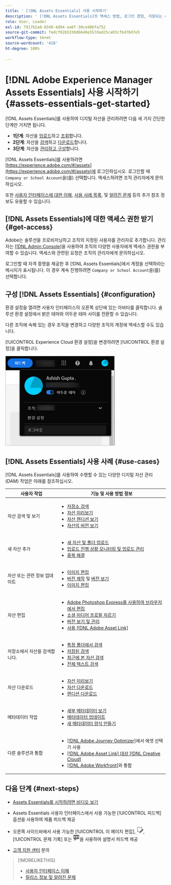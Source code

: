 ```yaml
---
title: ' [!DNL Assets Essentials] 사용 시작하기'
description: ' [!DNL Assets Essentials]의 액세스 방법, 로그인 경험, 지원되는 사용 사례 및 알려진 문제'
role: User, Leader
exl-id: 7917b2a0-8340-4d94-aa6f-30ce986fa752
source-git-commit: fedcf02b5338d6640e557dad25ca03cfbd78d7e5
workflow-type: tm+mt
source-wordcount: '418'
ht-degree: 100%

---
```


# [!DNL Adobe Experience Manager Assets Essentials] 사용 시작하기 {#assets-essentials-get-started}

<!-- TBD: Make links for these steps. -->

[!DNL Assets Essentials]를 사용하여 디지털 자산을 관리하려면 다음 세 가지 간단한 단계만 거치면 됩니다.

* **1단계**: 자산을 [업로드](/help/using/add-delete.md)하고 [조회](/help/using/navigate-view.md)합니다.
* **2단계**: 자산을 [검색](/help/using/search.md)하고 [다운로드](/help/using/manage-organize.md#download)합니다.
* **3단계**: 자산을 [관리하고 구성](/help/using/manage-organize.md)합니다.

[!DNL Assets Essentials]를 사용하려면 [https://experience.adobe.com/#/assets](https://experience.adobe.com/#/assets)에 로그인하십시오. 로그인할 때 `Company or School Account`을(를) 선택합니다. 액세스하려면 조직 관리자에게 문의하십시오.

또한 [사용자 인터페이스에 대한 이해](/help/using/navigate-view.md), [사용 사례 목록](#use-cases), <!-- TBD: [supported file types](/help/using/supported-file-formats.md), --> 및 [알려진 문제](/help/using/release-notes.md#known-issues) 등의 추가 참조 정보도 유용할 수 있습니다.

## [!DNL Assets Essentials]에 대한 액세스 권한 받기 {#get-access}

Adobe는 솔루션을 프로비저닝하고 조직의 지정된 사용자를 관리자로 추가합니다. 관리자는 [[!DNL Admin Console]](https://helpx.adobe.com/enterprise/using/admin-console.html)을 사용하여 조직의 다양한 사용자에게 액세스 권한을 부여할 수 있습니다. 액세스와 관련된 요청은 조직의 관리자에게 문의하십시오.

로그인할 때 자격 증명을 제공한 후 [!DNL Assets Essentials]에서 계정을 선택하라는 메시지가 표시됩니다. 이 경우 계속 진행하려면 `Company or School Account`을(를) 선택합니다.

## 구성 [!DNL Assets Essentials] {#configuration}

환경 설정을 열려면 사용자 인터페이스의 오른쪽 상단에 있는 아바타를 클릭합니다. 솔루션 환경 설정에서 밝은 테마와 어두운 테마 사이를 전환할 수 있습니다.

다른 조직에 속해 있는 경우 조직을 변경하고 다양한 조직의 계정에 액세스할 수도 있습니다.

[!UICONTROL Experience Cloud 환경 설정]을 변경하려면 [!UICONTROL 환경 설정]을 클릭합니다.

![어두운 테마 및 밝은 테마 전환 환경 설정](assets/theme-change.png)

## [!DNL Assets Essentials] 사용 사례 {#use-cases}

[!DNL Assets Essentials]를 사용하여 수행할 수 있는 다양한 디지털 자산 관리(DAM) 작업은 아래를 참조하십시오.

| 사용자 작업 | 기능 및 사용 방법 정보 |
|-----|------|
| 자산 검색 및 보기 | <ul> <li>[저장소 검색](/help/using/navigate-view.md#view-assets-and-details) </li> <li> [자산 미리보기](/help/using/navigate-view.md#preview-assets) <li> [자산 렌디션 보기](/help/using/add-delete.md#renditions) </li> <li>[자산의 버전 보기](/help/using/manage-organize.md#view-versions)</li></ul> |
| 새 자산 추가 | <ul> <li>[새 자산 및 폴더 업로드](/help/using/add-delete.md#add-assets)</li> <li>[업로드 진행 상황 모니터링 및 업로드 관리](/help/using/add-delete.md#upload-progress)</li> <li>[중복 해결](/help/using/add-delete.md#resolve-upload-fails)</li> </ul> |
| 자산 또는 관련 정보 업데이트 | <ul> <li>[이미지 편집](/help/using/edit-images.md)</li> <li>[버전 제작](/help/using/manage-organize.md#create-versions) 및 [버전 보기](/help/using/manage-organize.md#view-versions)</li> <li>[이미지 편집](/help/using/edit-images.md)</li> </ul> |
| 자산 편집 | <ul> <li>[Adobe Photoshop Express를 사용하여 브라우저에서 편집](/help/using/edit-images.md)</li> <li>[소셜 미디어 프로필 자르기](/help/using/edit-images.md#crop-straighten-images)</li> <li>[버전 보기 및 관리](/help/using/manage-organize.md#view-versions)</li> <li>[사용 [!DNL Adobe Asset Link]](/help/using/integration.md#integrations)</ul></ul> |
| 저장소에서 자산을 검색합니다. | <ul> <li>[특정 폴더에서 검색](/help/using/search.md#refine-search-results)</li> <li>[저장된 검색](/help/using/search.md#saved-search)</li> <li>[최근에 본 자산 검색](/help/using/search.md)</li> <li>[전체 텍스트 검색](/help/using/search.md) |
| 자산 다운로드 | <ul> <li> [자산 미리보기](/help/using/navigate-view.md#preview-assets) </li> <li> [자산 다운로드](/help/using/manage-organize.md#download) <li> [렌디션 다운로드](/help/using/add-delete.md#renditions) </li></ul> |
| 메타데이터 작업 | <ul> <li>[세부 메타데이터 보기](/help/using/metadata.md) </li> <li> [메타데이터 업데이트](/help/using/metadata.md#update-metadata)</li> <li> [새 메타데이터 양식 만들기](/help/using/metadata.md#metadata-forms) </li> </ul> |
| 다른 솔루션과 통합 | <ul> <li>[ [!DNL Adobe Journey Optimizer]](/help/using/integration.md)에서 에셋 선택기 사용</li> <li>[[!DNL Adobe Asset Link] 대상 [!DNL Creative Cloud]](/help/using/integration.md)</li> <li>[ [!DNL Adobe Workfront]](/help/using/integration.md)와 통합</li> </ul> |

## 다음 단계 {#next-steps}

* [Assets Essentials를 시작하려면 비디오 보기](https://experienceleague.adobe.com/docs/experience-manager-learn/assets-essentials/getting-started.html)

* Assets Essentials 사용자 인터페이스에서 사용 가능한 [!UICONTROL 피드백] 옵션을 사용하여 제품 피드백 제공

* 오른쪽 사이드바에서 사용 가능한 [!UICONTROL 이 페이지 편집], ![페이지 편집](assets/do-not-localize/edit-page.png), [!UICONTROL 문제 기록] 또는 ![GitHub 문제 생성](assets/do-not-localize/github-issue.png)을 사용하여 설명서 피드백 제공

* [고객 지원 센터](https://experienceleague.adobe.com/?support-solution=General#support) 문의


<!--TBD: Merge the below rows in the table when the use cases are documented/available.

| How do I delete assets? | <ul> <li>[Delete assets](/help/using/manage-organize.md)</li> <li>Recover deleted assets</li> <li>Permanently delete assets</li> </ul> |
| How do I share assets or find shared assets? | <ul> <li>Shared by me</li> <li>Shared with me</li> <li>Share for comments and review</li> <li>Unshare assets</li> </ul> |
| How do I collaborate with others and get my assets reviewed | <ul> <li>Share for review</li> <li>Provide comments. Resolve and filter comments</li> <li>Annotations on images</li> <li>Assign tasks to specific users and prioritize</li> </ul> |

-->

<!-- 

## ![feedback icon](assets/do-not-localize/feedback-icon.png) Provide product feedback {#provide-feedback}

Adobe welcomes feedback about the solution. To provide feedback without even switching your working application, use the [!UICONTROL Feedback] option in the user interface. It also lets you attach files such as screenshots or video recording of an issue.

  ![feedback option in the interface](assets/feedback-panel.png)

To provide feedback for documentation, click [!UICONTROL Edit this page] ![edit the page](assets/do-not-localize/edit-page.png) or [!UICONTROL Log an issue] ![create a GitHub issue](assets/do-not-localize/github-issue.png) from the right sidebar. You can do one of the following: 

* Make the content updates and submit a GitHub pull request.
* Create an issue or ticket in GitHub. Retain the automatically populated article name when creating an issue.

-->

>[!MORELIKETHIS]
>
>* [사용자 인터페이스 이해](/help/using/navigate-view.md)
>* [릴리스 정보 및 알려진 문제](/help/using/release-notes.md)

<!-- TBD: 
>* [Supported file types](/help/using/supported-file-formats.md).
-->
